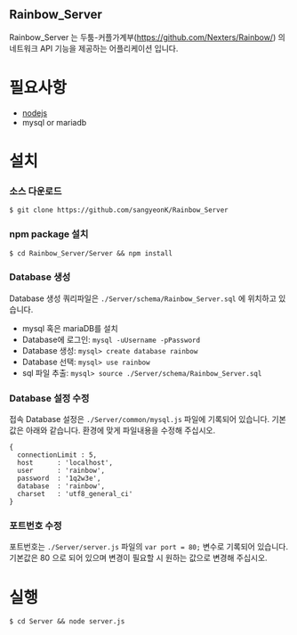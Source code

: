 ## Rainbow_Server

Rainbow_Server 는 두툼-커플가계부(https://github.com/Nexters/Rainbow/) 의 네트워크 API 기능을 제공하는 어플리케이션 입니다.

필요사항
=============

* [nodejs](http://nodejs.org/)
* mysql or mariadb

설치
================

### 소스 다운로드

    $ git clone https://github.com/sangyeonK/Rainbow_Server
    
### npm package 설치

    $ cd Rainbow_Server/Server && npm install
    
### Database 생성

Database 생성 쿼리파일은 `./Server/schema/Rainbow_Server.sql` 에 위치하고 있습니다.

* mysql 혹은 mariaDB를 설치
* Database에 로그인: `mysql -uUsername -pPassword`
* Database 생성: `mysql> create database rainbow`
* Database 선택: `mysql> use rainbow`
* sql 파일 추출: `mysql> source ./Server/schema/Rainbow_Server.sql`

### Database 설정 수정

접속 Database 설정은 `./Server/common/mysql.js` 파일에 기록되어 있습니다.
기본값은 아래와 같습니다. 환경에 맞게 파일내용을 수정해 주십시오.
```
{
  connectionLimit : 5,
  host      : 'localhost',
  user      : 'rainbow',
  password  : '1q2w3e',
  database  : 'rainbow',
  charset   : 'utf8_general_ci'
}
```

### 포트번호 수정

포트번호는 `./Server/server.js` 파일의 `var port = 80;` 변수로 기록되어 있습니다.
기본값은 80 으로 되어 있으며 변경이 필요할 시 원하는 값으로 변경해 주십시오.

실행
================

    $ cd Server && node server.js
